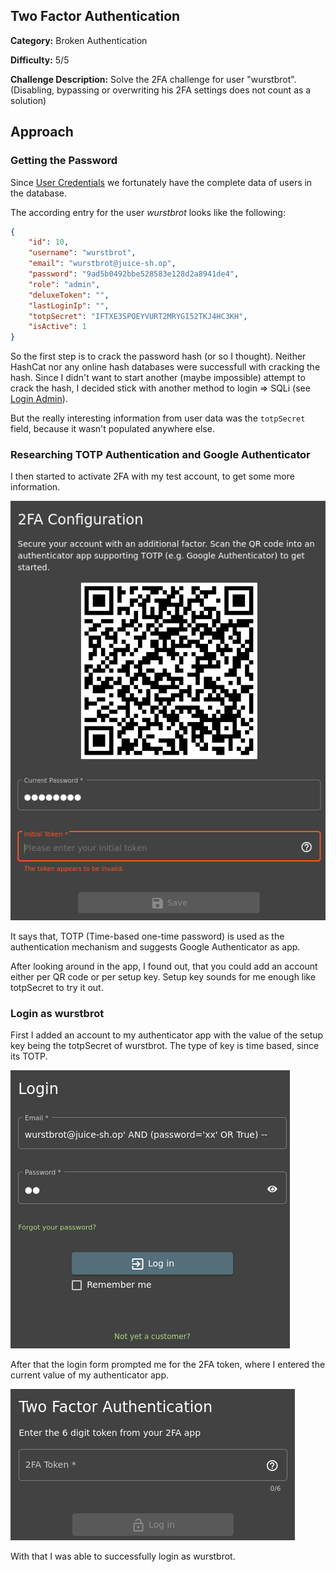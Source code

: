 ## Two Factor Authentication
**Category:** Broken Authentication

**Difficulty:** 5/5

**Challenge Description:** Solve the 2FA challenge for user "wurstbrot". (Disabling, bypassing or overwriting his 2FA settings does not count as a solution)

## Approach

### Getting the Password

Since [User Credentials](/user-credentials.md) we fortunately have the complete data of users in the database.

The according entry for the user *wurstbrot* looks like the following:

```json
{
    "id": 10,
    "username": "wurstbrot",
    "email": "wurstbrot@juice-sh.op",
    "password": "9ad5b0492bbe528583e128d2a8941de4",
    "role": "admin",
    "deluxeToken": "",
    "lastLoginIp": "",
    "totpSecret": "IFTXE3SPOEYVURT2MRYGI52TKJ4HC3KH",
    "isActive": 1
}
```

So the first step is to crack the password hash (or so I thought). Neither HashCat nor any online hash databases were successfull with cracking the hash. Since I didn't want to start another (maybe impossible) attempt to crack the hash, I decided stick with another method to login => SQLi (see [Login Admin](/login-admin.md)).

But the really interesting information from user data was the `totpSecret` field, because it wasn't populated anywhere else.

### Researching TOTP Authentication and Google Authenticator

I then started to activate 2FA with my test account, to get some more information.

![2FA Initialisation](/images/2fa-initialisation.png)

It says that, TOTP (Time-based one-time password) is used as the authentication mechanism and suggests Google Authenticator as app.

After looking around in the app, I found out, that you could add an account either per QR code or per setup key. Setup key sounds for me enough like totpSecret to try it out.

### Login as wurstbrot

First I added an account to my authenticator app with the value of the setup key being the totpSecret of wurstbrot. The type of key is time based, since its TOTP.

![Login Wurstbrot](/images/login-wurstbrot.png)

After that the login form prompted me for the 2FA token, where I entered the current value of my authenticator app.

![2FA Prompt](/images/2fa-prompt.png)

With that I was able to successfully login as wurstbrot.